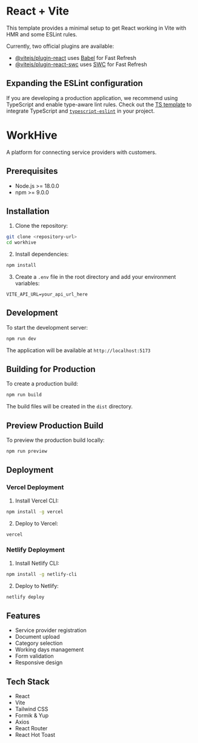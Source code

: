 # React + Vite

This template provides a minimal setup to get React working in Vite with HMR and some ESLint rules.

Currently, two official plugins are available:

- [@vitejs/plugin-react](https://github.com/vitejs/vite-plugin-react/blob/main/packages/plugin-react/README.md) uses [Babel](https://babeljs.io/) for Fast Refresh
- [@vitejs/plugin-react-swc](https://github.com/vitejs/vite-plugin-react-swc) uses [SWC](https://swc.rs/) for Fast Refresh

## Expanding the ESLint configuration

If you are developing a production application, we recommend using TypeScript and enable type-aware lint rules. Check out the [TS template](https://github.com/vitejs/vite/tree/main/packages/create-vite/template-react-ts) to integrate TypeScript and [`typescript-eslint`](https://typescript-eslint.io) in your project.

# WorkHive

A platform for connecting service providers with customers.

## Prerequisites

- Node.js >= 18.0.0
- npm >= 9.0.0

## Installation

1. Clone the repository:
```bash
git clone <repository-url>
cd workhive
```

2. Install dependencies:
```bash
npm install
```

3. Create a `.env` file in the root directory and add your environment variables:
```env
VITE_API_URL=your_api_url_here
```

## Development

To start the development server:

```bash
npm run dev
```

The application will be available at `http://localhost:5173`

## Building for Production

To create a production build:

```bash
npm run build
```

The build files will be created in the `dist` directory.

## Preview Production Build

To preview the production build locally:

```bash
npm run preview
```

## Deployment

### Vercel Deployment

1. Install Vercel CLI:
```bash
npm install -g vercel
```

2. Deploy to Vercel:
```bash
vercel
```

### Netlify Deployment

1. Install Netlify CLI:
```bash
npm install -g netlify-cli
```

2. Deploy to Netlify:
```bash
netlify deploy
```

## Features

- Service provider registration
- Document upload
- Category selection
- Working days management
- Form validation
- Responsive design

## Tech Stack

- React
- Vite
- Tailwind CSS
- Formik & Yup
- Axios
- React Router
- React Hot Toast
